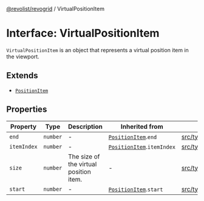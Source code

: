[@revolist/revogrid](README.md) / VirtualPositionItem

# Interface: VirtualPositionItem

`VirtualPositionItem` is an object that represents a virtual position item
in the viewport.

## Extends

- [`PositionItem`](Interface.PositionItem.md)

## Properties

| Property | Type | Description | Inherited from | Defined in |
| ------ | ------ | ------ | ------ | ------ |
| `end` | `number` | - | [`PositionItem`](Interface.PositionItem.md).`end` | [src/types/interfaces.ts:586](https://github.com/revolist/revogrid/blob/6916c62aedeba77f36804fdc386f78e588e18412/src/types/interfaces.ts#L586) |
| `itemIndex` | `number` | - | [`PositionItem`](Interface.PositionItem.md).`itemIndex` | [src/types/interfaces.ts:584](https://github.com/revolist/revogrid/blob/6916c62aedeba77f36804fdc386f78e588e18412/src/types/interfaces.ts#L584) |
| `size` | `number` | The size of the virtual position item. | - | [src/types/interfaces.ts:563](https://github.com/revolist/revogrid/blob/6916c62aedeba77f36804fdc386f78e588e18412/src/types/interfaces.ts#L563) |
| `start` | `number` | - | [`PositionItem`](Interface.PositionItem.md).`start` | [src/types/interfaces.ts:585](https://github.com/revolist/revogrid/blob/6916c62aedeba77f36804fdc386f78e588e18412/src/types/interfaces.ts#L585) |
